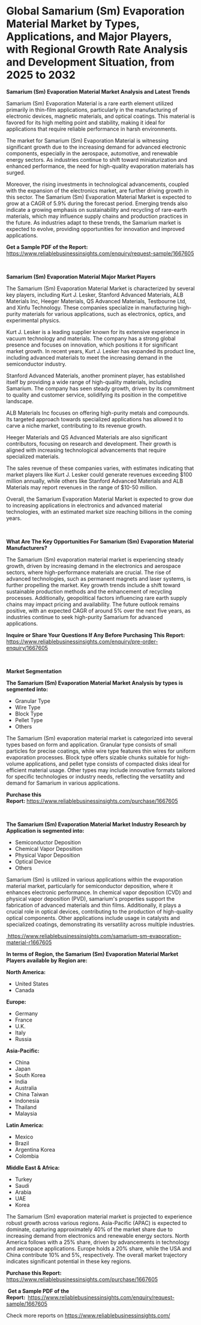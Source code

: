 <p><h1>Global Samarium (Sm) Evaporation Material Market by Types, Applications, and Major Players, with Regional Growth Rate Analysis and Development Situation, from 2025 to 2032</h1></p><p><strong>Samarium (Sm) Evaporation Material Market Analysis and Latest Trends</strong></p>
<p><p>Samarium (Sm) Evaporation Material is a rare earth element utilized primarily in thin-film applications, particularly in the manufacturing of electronic devices, magnetic materials, and optical coatings. This material is favored for its high melting point and stability, making it ideal for applications that require reliable performance in harsh environments. </p><p>The market for Samarium (Sm) Evaporation Material is witnessing significant growth due to the increasing demand for advanced electronic components, especially in the aerospace, automotive, and renewable energy sectors. As industries continue to shift toward miniaturization and enhanced performance, the need for high-quality evaporation materials has surged. </p><p>Moreover, the rising investments in technological advancements, coupled with the expansion of the electronics market, are further driving growth in this sector. The Samarium (Sm) Evaporation Material Market is expected to grow at a CAGR of 5.9% during the forecast period. Emerging trends also indicate a growing emphasis on sustainability and recycling of rare-earth materials, which may influence supply chains and production practices in the future. As industries adapt to these trends, the Samarium market is expected to evolve, providing opportunities for innovation and improved applications.</p></p>
<p><strong>Get a Sample PDF of the Report:&nbsp;</strong> <a href="https://www.reliablebusinessinsights.com/enquiry/request-sample/1667605?utm_campaign=3128&utm_medium=2&utm_source=Github&utm_content=ia&utm_term=02042025&utm_id=samarium-sm-evaporation-material">https://www.reliablebusinessinsights.com/enquiry/request-sample/1667605</a></p>
<p>&nbsp;</p>
<p><strong>Samarium (Sm) Evaporation Material Major Market Players</strong></p>
<p><p>The Samarium (Sm) Evaporation Material Market is characterized by several key players, including Kurt J. Lesker, Stanford Advanced Materials, ALB Materials Inc, Heeger Materials, QS Advanced Materials, Testbourne Ltd, and Xinfu Technology. These companies specialize in manufacturing high-purity materials for various applications, such as electronics, optics, and experimental physics.</p><p>Kurt J. Lesker is a leading supplier known for its extensive experience in vacuum technology and materials. The company has a strong global presence and focuses on innovation, which positions it for significant market growth. In recent years, Kurt J. Lesker has expanded its product line, including advanced materials to meet the increasing demand in the semiconductor industry.</p><p>Stanford Advanced Materials, another prominent player, has established itself by providing a wide range of high-quality materials, including Samarium. The company has seen steady growth, driven by its commitment to quality and customer service, solidifying its position in the competitive landscape.</p><p>ALB Materials Inc focuses on offering high-purity metals and compounds. Its targeted approach towards specialized applications has allowed it to carve a niche market, contributing to its revenue growth.</p><p>Heeger Materials and QS Advanced Materials are also significant contributors, focusing on research and development. Their growth is aligned with increasing technological advancements that require specialized materials.</p><p>The sales revenue of these companies varies, with estimates indicating that market players like Kurt J. Lesker could generate revenues exceeding $100 million annually, while others like Stanford Advanced Materials and ALB Materials may report revenues in the range of $10-50 million.</p><p>Overall, the Samarium Evaporation Material Market is expected to grow due to increasing applications in electronics and advanced material technologies, with an estimated market size reaching billions in the coming years.</p></p>
<p>&nbsp;</p>
<p><strong>What Are The Key Opportunities For Samarium (Sm) Evaporation Material Manufacturers?</strong></p>
<p><p>The Samarium (Sm) evaporation material market is experiencing steady growth, driven by increasing demand in the electronics and aerospace sectors, where high-performance materials are crucial. The rise of advanced technologies, such as permanent magnets and laser systems, is further propelling the market. Key growth trends include a shift toward sustainable production methods and the enhancement of recycling processes. Additionally, geopolitical factors influencing rare earth supply chains may impact pricing and availability. The future outlook remains positive, with an expected CAGR of around 5% over the next five years, as industries continue to seek high-purity Samarium for advanced applications.</p></p>
<p><strong>Inquire or Share Your Questions If Any Before Purchasing This Report:</strong> <a href="https://www.reliablebusinessinsights.com/enquiry/pre-order-enquiry/1667605?utm_campaign=3128&utm_medium=2&utm_source=Github&utm_content=ia&utm_term=02042025&utm_id=samarium-sm-evaporation-material">https://www.reliablebusinessinsights.com/enquiry/pre-order-enquiry/1667605</a></p>
<p>&nbsp;</p>
<p><strong>Market Segmentation</strong></p>
<p><strong>The Samarium (Sm) Evaporation Material Market Analysis by types is segmented into:</strong></p>
<p><ul><li>Granular Type</li><li>Wire Type</li><li>Block Type</li><li>Pellet Type</li><li>Others</li></ul></p>
<p><p>The Samarium (Sm) evaporation material market is categorized into several types based on form and application. Granular type consists of small particles for precise coatings, while wire type features thin wires for uniform evaporation processes. Block type offers sizable chunks suitable for high-volume applications, and pellet type consists of compacted disks ideal for efficient material usage. Other types may include innovative formats tailored for specific technologies or industry needs, reflecting the versatility and demand for Samarium in various applications.</p></p>
<p><strong>Purchase this Report:&nbsp;</strong><a href="https://www.reliablebusinessinsights.com/purchase/1667605?utm_campaign=3128&utm_medium=2&utm_source=Github&utm_content=ia&utm_term=02042025&utm_id=samarium-sm-evaporation-material">https://www.reliablebusinessinsights.com/purchase/1667605</a></p>
<p>&nbsp;</p>
<p><strong>The Samarium (Sm) Evaporation Material Market Industry Research by Application is segmented into:</strong></p>
<p><ul><li>Semiconductor Deposition</li><li>Chemical Vapor Deposition</li><li>Physical Vapor Deposition</li><li>Optical Device</li><li>Others</li></ul></p>
<p><p>Samarium (Sm) is utilized in various applications within the evaporation material market, particularly for semiconductor deposition, where it enhances electronic performance. In chemical vapor deposition (CVD) and physical vapor deposition (PVD), samarium's properties support the fabrication of advanced materials and thin films. Additionally, it plays a crucial role in optical devices, contributing to the production of high-quality optical components. Other applications include usage in catalysts and specialized coatings, demonstrating its versatility across multiple industries.</p></p>
<p><a href="https://www.reliablebusinessinsights.com/samarium-sm-evaporation-material-r1667605?utm_campaign=3128&utm_medium=2&utm_source=Github&utm_content=ia&utm_term=02042025&utm_id=samarium-sm-evaporation-material">&nbsp;https://www.reliablebusinessinsights.com/samarium-sm-evaporation-material-r1667605</a></p>
<p><strong>In terms of Region, the Samarium (Sm) Evaporation Material Market Players available by Region are:</strong></p>
<p>
    <p> <strong> North America: </strong>
        <ul>
            <li>United States</li>
            <li>Canada</li>
        </ul>
        </p> 
    <p> <strong> Europe: </strong>
        <ul>
            <li>Germany</li>
            <li>France</li>
            <li>U.K.</li>
            <li>Italy</li>
            <li>Russia</li>
        </ul>
        </p> 
    <p> <strong> Asia-Pacific: </strong>
        <ul>
            <li>China</li>
            <li>Japan</li>
            <li>South Korea</li>
            <li>India</li>
            <li>Australia</li>
            <li>China Taiwan</li>
            <li>Indonesia</li>
            <li>Thailand</li>
            <li>Malaysia</li>
        </ul>
        </p> 
    <p> <strong> Latin America: </strong>
        <ul>
            <li>Mexico</li>
            <li>Brazil</li>
            <li>Argentina Korea</li>
            <li>Colombia</li>
        </ul>
        </p> 
    <p> <strong> Middle East & Africa: </strong>
        <ul>
            <li>Turkey</li>
            <li>Saudi</li>
            <li>Arabia</li>
            <li>UAE</li>
            <li>Korea</li>
        </ul>
    </p>
    </p>
<p><p>The Samarium (Sm) evaporation material market is projected to experience robust growth across various regions. Asia-Pacific (APAC) is expected to dominate, capturing approximately 40% of the market share due to increasing demand from electronics and renewable energy sectors. North America follows with a 25% share, driven by advancements in technology and aerospace applications. Europe holds a 20% share, while the USA and China contribute 10% and 5%, respectively. The overall market trajectory indicates significant potential in these key regions.</p></p>
<p><strong>Purchase this Report: </strong><a href="https://www.reliablebusinessinsights.com/purchase/1667605?utm_campaign=3128&utm_medium=2&utm_source=Github&utm_content=ia&utm_term=02042025&utm_id=samarium-sm-evaporation-material">https://www.reliablebusinessinsights.com/purchase/1667605</a></p>
<p>&nbsp;<strong>Get a Sample PDF of the Report:&nbsp;&nbsp;</strong><a href="https://www.reliablebusinessinsights.com/enquiry/request-sample/1667605?utm_campaign=3128&utm_medium=2&utm_source=Github&utm_content=ia&utm_term=02042025&utm_id=samarium-sm-evaporation-material">https://www.reliablebusinessinsights.com/enquiry/request-sample/1667605</a></p>
<p><strong></strong></p>
<p>Check more reports on <a href="https://www.reliablebusinessinsights.com/?utm_campaign=3128&utm_medium=2&utm_source=Github&utm_content=ia&utm_term=02042025&utm_id=samarium-sm-evaporation-material">https://www.reliablebusinessinsights.com/</a></p>